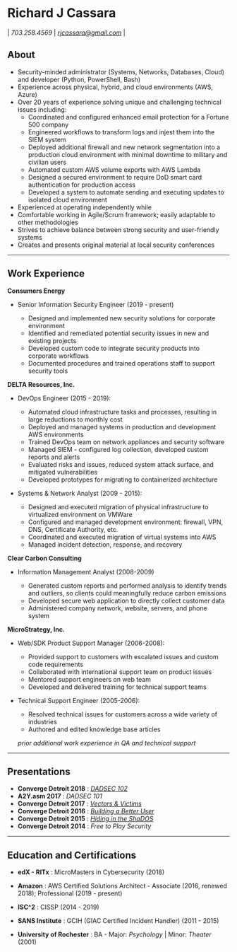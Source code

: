 # Richard J Cassara 
| *703.258.4569*  |  *rjcassara@gmail.com* |

## About

+ Security-minded administrator (Systems, Networks, Databases, Cloud) and developer (Python, PowerShell, Bash)
+ Experience across physical, hybrid, and cloud environments (AWS, Azure)
+ Over 20 years of experience solving unique and challenging technical issues including:
    + Coordinated and configured enhanced email protection for a Fortune 500 company
    + Engineered workflows to transform logs and injest them into the SIEM system 
    + Deployed additional firewall and new network segmentation into a production cloud environment with minimal downtime to military and civilian users
    + Automated custom AWS volume exports with AWS Lambda
    + Designed a secured environment to require DoD smart card authentication for production access
    + Developed a system to automate sending and executing updates to isolated cloud environment
+ Experienced at operating independently while 
+ Comfortable working in Agile/Scrum framework; easily adaptable to other methodologies 
+ Strives to achieve balance between strong security and user-friendly systems
+ Creates and presents original material at local security conferences

---

## Work Experience
**Consumers Energy**

+ Senior Information Security Engineer (2019 - present)

    - Designed and implemented new security solutions for corporate environment
    - Identified and remediated potential security issues in new and existing projects 
    - Developed custom code to integrate security products into corporate workflows
    - Documented procedures and trained operations staff to support security tools

**DELTA Resources, Inc.**  

+ DevOps Engineer (2015 - 2019):

    - Automated cloud infrastructure tasks and processes, resulting in large reductions to monthly cost
    - Deployed and managed systems in production and development AWS environments
    - Trained DevOps team on network appliances and security software
    - Managed SIEM - configured log collection, developed custom reports and alerts
    - Evaluated risks and issues, reduced system attack surface, and mitigated vulnerabilities
    - Developed prototypes for migrating to containerized architecture

+ Systems & Network Analyst (2009 - 2015):

    - Designed and executed migration of physical infrastructure to virtualized environment on VMWare
    - Configured and managed development environment: firewall, VPN, DNS, Certificate Authority, etc. 
    - Coordinated and executed migration of virtual systems into AWS
    - Managed incident detection, response, and recovery

**Clear Carbon Consulting**

+ Information Management Analyst (2008-2009)

    - Generated custom reports and performed analysis to identify trends and outliers, so clients could meaningfully reduce carbon emissions
    - Developed secure web application to directly collect customer data
    - Administered company network, website, servers, and phone system

**MicroStrategy, Inc.**

+ Web/SDK Product Support Manager (2006-2008):

    - Provided support to customers with escalated issues and custom code requirements
    - Collaborated with international support team on product issues
    - Mentored support engineers on web team
    - Developed and delivered training for technical support teams

+ Technical Support Engineer (2005-2006):
    
    - Resolved technical issues for customers across a wide variety of industries
    - Authored and edited knowledge base articles

  *prior additional work experience in QA and technical support*

---
## Presentations

+ **Converge Detroit 2018** : [*DADSEC 102*](https://www.youtube.com/watch?v=FKssx-saqrE) 
+ **A2Y.asm 2017** : *DADSEC 101*
+ **Converge Detroit 2017** : [*Vectors & Victims*](https://www.youtube.com/watch?v=jfEt3RukoC8)
+ **Converge Detroit 2016** : [*Building a Better User*](https://www.youtube.com/watch?v=1HDvYPf2FJ0)
+ **Converge Detroit 2015** : [*Hiding in the ShaDOS*](https://www.youtube.com/watch?v=EdQfrji8lL4)
+ **Converge Detroit 2014** : *Free to Play Security* 
---
## Education and Certifications

+ **edX - RITx** : MicroMasters in Cybersecurity (2018)

+ **Amazon** : AWS Certified Solutions Architect - Associate (2016, renewed 2018); Professional (2019 - present)

+ **ISC^2** : CISSP (2014 - 2019)

+ **SANS Institute** : GCIH (GIAC Certified Incident Handler)  (2011 - 2015)

+ **University of Rochester** : BA - Major: *Psychology* | Minor: *Theater* (2001)
